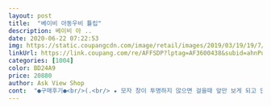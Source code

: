 ```yaml
---
layout: post 
title:  "베이비 아동우비 튤립" 
description: 베이비 아 ..
date: 2020-06-22 07:22:53 
img: https://static.coupangcdn.com/image/retail/images/2019/03/19/19/7/2ac1fab5-7af0-45b0-b4e6-c2bdbcdf5a7a.jpg 
linkUrl: https://link.coupang.com/re/AFFSDP?lptag=AF3600438&subid=ahnPublicAsk&pageKey=200200337&itemId=581000077&vendorItemId=4522651988&traceid=V0-113-9c4b43a4c62c792d 
categories: [1004] 
color: BD24A9 
price: 20880 
author: Ask View Shop 
cont:  "●구매후기●<br/>(.<br/> ★ 모자 창이 투명하지 않으면 걸을때 앞만 보게 되고 안전상 위험할 것 같아요.<br/>)<br/>(단추도 좋지만 그래도 옷을 젖지 않으려고 입는것이니 단추보다는 지퍼형식이 더 낫겠죠?)<br/>(우산 쓰면 상관없지만, 비가 어중간하게 올때 모자만 씌우고 싶은데,<br/>(재질이 너무 얇다보면 방수가 좀 덜 되더라구요.<br/>)<br/>(짧으면 우비를 입는 의미가 없는것 같아요)<br/>1 .<br/>너무얇지않은 적당한 두께의 비옷<br/>1.<br/> 재질이 너무 얇지 않을것.<br/><br/>2.<br/> 지퍼식으로 된 것을 찾을것.<br/><br/>2.<br/>지퍼와 똑닥잔추가 함께있음.<br/><br/>3.<br/> 길이감이 어느정도 있을것.<br/><br/>3.<br/>손목 시보리있음<br/>4.<br/> 모자 창이 투명으로 되어있을 것.<br/><br/>4.<br/>모자에 투명창<br/>5.<br/>유치원가방 메고도여운있는공간<br/>5살이 되어서야 생애 첫 우비 구입이네요!<br/>5세 딸아이 입히려고 구매했어요<br/>✅ 5세 여아 / 키 108cm / 몸무게 17.<br/>5kg  18kg(옷입고)<br/>✔ 가방을 안에 메고 입을수 있는 등쪽 똑딱이가 있어서 좋아요<br/>✔ 결코 사이즈가 작은게 아닌데 입고 있다 보면 모자가 서서히 벗겨짐<br/>✔ 당연한 이야기지만 방수 잘되요 ㅎ<br/>✔ 모자 앞쪽이 투명해서 시야 확보 가능할수 있는 디자인<br/>✔ 우비를 넣을수 있는 가방이 함께 옴<br/>✔ 핑크색상 이쁘고 저희아이가 튤립을 좋아해서 디자인도 안성맞춤<br/>❤ 구매 동기<br/>❤ 사이즈 후기<br/>❤ 착용후기 장.<br/>단점<br/>❤ 총평<br/>걸어 다닐때 부터 우비하나 사줘야지 사줘야지 하다가<br/>구입해서 받아보니 너무 마음에 들었어요.<br/><br/>그리고 제가 제일 중요시 여겼던 것 중 하나가 우비 모자 챙이 투명이였으면 하는거였어요.<br/> 제가 이 제품을 선택하게된 가장 큰 이유구요.<br/> 대부분 모자가 머리보다 커서 아이 이마쪽으로 흘러내리는데 모자 창이 투명하지 않다면 그만큼 시야를 가리게 되니 안전을 위협받게 되겠죠? 그래서 아이들 우산 보시면 한쪽은 투명창으로되어있는것도 같은 이유로 생각이 되네요.<br/><br/>단점은 모자가 좀 작은듯 해요ㅜㅠ<br/>등원할때 입고 가서 들어가기전 한참 놀다 들어 갔어요 ㅎ<br/>디자인, 색상 모두 마음에 들어요.<br/><br/>마침 우비 받고 얼마 안되었을때(8월 22일날),<br/>만약 일자 코트형이였으면 또 배만 뿔룩 티어나와 보여서 보기 안좋았을텐데 이 우비는 A라인으로 길게 되어있어요.<br/> 그래서 넉넉하게 입히기에 딱 좋네요.<br/> 저희 아이가 36개월에 키가 100센치 전후가 되는데 입히니까 무릎정도까지 잘오네요.<br/>그리고 소매부분이 고무줄형식이라 만약 사이즈를 크게사신분들도 문제없을것같아요.<br/><br/>모자 사이즈만 더 컷으면 완벽했을 텐데 조금 아쉽네요^^<br/>무릎 아래로 좀 내려오고 품은 많이 널널, 소매는 길지만 고무줄이<br/>무튼 이 제품은 디자인,색상,재질 모두 맘에 드네요.<br/> 그리고 처음 제품 열었을때 냄새도 없어서 로켓배송으로 새벽에 받고 오전에 아이 등원시킬때 입혀서 보냈네요.<br/> 만족합니다.<br/><br/>밤새 비가 내리고 아침에 조금 내려<br/>비가 올때나 비바람이 칠때 아이가 우산을 제대로 쓰지를 못해서 우비를 하나 구입하였어요.<br/><br/>아이가 참 좋아 했어요 ㅋㅋ<br/>아이에게 크더라도 소매가 고무줄이라 흘러내릴걱정없고 오히려 더 오래 입힐수있을테니까요<br/>여자아사들은 머리묶고 씌우면 더 쓰기힘들꺼 같아요.<br/><br/>우비 파우치도 따로 있어서 보관 시 유용하네요.<br/> 파우치에서 우비를 꺼내고 바로 손끝으로 우비의 재질을 살펴보았어요.<br/> 음 역시 괜찮네요.<br/> 너무 얇지도 두껍지도 않은 두께감에 비닐같이 않은 재질덕분에 방수가 잘 될 것같아요.<br/><br/>이런점들 때문에 주문했어요.<br/><br/>이렇게 네가지 정도 생각해 두었어요.<br/><br/>일년에 입혀 봣자 몇번 입히겠냐는 생각에 L사이즈로 결정했어요.<br/><br/>일단 길이는 적당해서 저희 딸은 내년까지 사용할수있을꺼같아요.<br/><br/>잡아주기 때문에 안접어도 흘러 내리지 않습니다.<br/><br/>장마오기전에 구입하려고 이것저것 비교하다 구입했어요.<br/><br/>저희 아이가 좀 퉁퉁한 체형이거든요.<br/><br/>전반적으로 마음에 들어요.<br/><br/>점점 벗겨지니 아쉽네용그래서 별하나 뺌)<br/>제가 우비 구입할때 고려했던 점이 몇가지 있었는데<br/>좋은정은<br/>지퍼와 똑딱이 둘다 되어있어서 더욱더 옷이 젖는걸 방지해 주네요.<br/><br/>착한가격에 빠른 로켓배송 만족 ^<br/> -^<br/>추가로 좋은점은 제품에서 좋지않은냄새가 전혀나지않아서 좋았네요.<br/><br/>크긴하지만 우비라서 그런지 적당해보이는.<br/>.<br/>  ㅎㅎ<br/>키작은 6세여아예요.<br/><br/>투명창 있어서 좋지만 얼굴앞까지 내려소지않고 움직이면 잘 벗겨지네요.<br/><br/>" 
---
```


